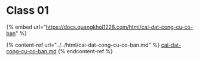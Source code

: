 # Class 01

{% embed url="https://docs.quangkhoi1228.com/html/cai-dat-cong-cu-co-ban" %}

{% content-ref url="../../html/cai-dat-cong-cu-co-ban.md" %}
[cai-dat-cong-cu-co-ban.md](../../html/cai-dat-cong-cu-co-ban.md)
{% endcontent-ref %}
